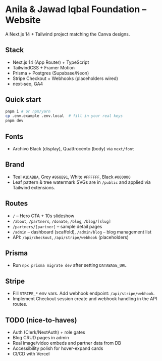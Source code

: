 # Anila & Jawad Iqbal Foundation – Website

A Next.js 14 + Tailwind project matching the Canva designs.

## Stack
- Next.js 14 (App Router) + TypeScript
- TailwindCSS + Framer Motion
- Prisma + Postgres (Supabase/Neon)
- Stripe Checkout + Webhooks (placeholders wired)
- next-seo, GA4

## Quick start
```bash
pnpm i # or npm/yarn
cp .env.example .env.local  # fill in your real keys
pnpm dev
```

## Fonts
- Archivo Black (display), Quattrocento (body) via `next/font`

## Brand
- Teal `#1DABBA`, Grey `#868B91`, White `#FFFFFF`, Black `#000000`
- Leaf pattern & tree watermark SVGs are in `/public` and applied via Tailwind extensions.

## Routes
- `/` – Hero CTA + 10s slideshow
- `/about`, `/partners`, `/donate`, `/blog`, `/blog/[slug]`
- `/partners/[partner]` – sample detail pages
- `/admin` – dashboard (scaffold), `/admin/blog` – blog management list
- API: `/api/checkout`, `/api/stripe/webhook` (placeholders)

## Prisma
- Run `npx prisma migrate dev` after setting `DATABASE_URL`

## Stripe
- Fill `STRIPE_*` env vars. Add webhook endpoint: `/api/stripe/webhook`.
- Implement Checkout session create and webhook handling in the API routes.

## TODO (nice-to-haves)
- Auth (Clerk/NextAuth) + role gates
- Blog CRUD pages in admin
- Real image/video embeds and partner data from DB
- Accessibility polish for hover-expand cards
- CI/CD with Vercel
